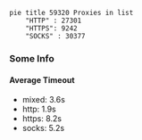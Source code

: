 
```mermaid
pie title 59320 Proxies in list
    "HTTP" : 27301
    "HTTPS": 9242
    "SOCKS" : 30377
```

### Some Info
#### Average Timeout

- mixed: 3.6s
- http: 1.9s
- https: 8.2s
- socks: 5.2s